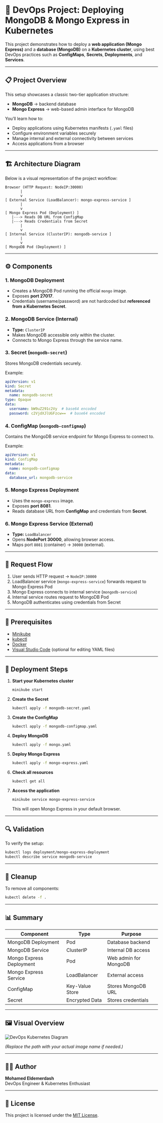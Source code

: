 # 🧩 DevOps Project: Deploying MongoDB & Mongo Express in Kubernetes

This project demonstrates how to deploy a **web application (Mongo Express)** and a **database (MongoDB)** on a **Kubernetes cluster**, using best DevOps practices such as **ConfigMaps**, **Secrets**, **Deployments**, and **Services**.

---

## 📋 Project Overview

This setup showcases a classic two-tier application structure:
- **MongoDB** → backend database
- **Mongo Express** → web-based admin interface for MongoDB

You’ll learn how to:
- Deploy applications using Kubernetes manifests (`.yaml` files)
- Configure environment variables securely
- Manage internal and external connectivity between services
- Access applications from a browser

---

## 🏗️ Architecture Diagram

Below is a visual representation of the project workflow:

```
Browser (HTTP Request: NodeIP:30000)
       |
       v
[ External Service (LoadBalancer): mongo-express-service ]
       |
       v
[ Mongo Express Pod (Deployment) ]
   |---> Reads DB URL from ConfigMap
   |---> Reads Credentials from Secret
       |
       v
[ Internal Service (ClusterIP): mongodb-service ]
       |
       v
[ MongoDB Pod (Deployment) ]
```

---

## ⚙️ Components

### 1. MongoDB Deployment
- Creates a MongoDB Pod running the official `mongo` image.
- Exposes **port 27017**.
- Credentials (username/password) are not hardcoded but **referenced from a Kubernetes Secret**.

### 2. MongoDB Service (Internal)
- **Type:** `ClusterIP`
- Makes MongoDB accessible only within the cluster.
- Connects to Mongo Express through the service name.

### 3. Secret (`mongodb-secret`)
Stores MongoDB credentials securely.

Example:
```yaml
apiVersion: v1
kind: Secret
metadata:
  name: mongodb-secret
type: Opaque
data:
  username: bW9uZ291c2Vy  # base64 encoded
  password: c2VjdXJlUGFzcw==  # base64 encoded
```

### 4. ConfigMap (`mongodb-configmap`)
Contains the MongoDB service endpoint for Mongo Express to connect to.

Example:
```yaml
apiVersion: v1
kind: ConfigMap
metadata:
  name: mongodb-configmap
data:
  database_url: mongodb-service
```

### 5. Mongo Express Deployment
- Uses the `mongo-express` image.
- Exposes **port 8081**.
- Reads database URL from **ConfigMap** and credentials from **Secret**.

### 6. Mongo Express Service (External)
- **Type:** `LoadBalancer`
- Opens **NodePort 30000**, allowing browser access.
- Maps port `8081` (container) → `30000` (external).

---

## 🧠 Request Flow

1. User sends HTTP request → `NodeIP:30000`
2. LoadBalancer service (`mongo-express-service`) forwards request to Mongo Express Pod
3. Mongo Express connects to internal service (`mongodb-service`)
4. Internal service routes request to MongoDB Pod
5. MongoDB authenticates using credentials from Secret

---

## 🧰 Prerequisites

- [Minikube](https://minikube.sigs.k8s.io/docs/start/)
- [kubectl](https://kubernetes.io/docs/tasks/tools/)
- [Docker](https://docs.docker.com/)
- [Visual Studio Code](https://code.visualstudio.com/) (optional for editing YAML files)

---

## 🚀 Deployment Steps

1. **Start your Kubernetes cluster**
   ```bash
   minikube start
   ```

2. **Create the Secret**
   ```bash
   kubectl apply -f mongodb-secret.yaml
   ```

3. **Create the ConfigMap**
   ```bash
   kubectl apply -f mongodb-configmap.yaml
   ```

4. **Deploy MongoDB**
   ```bash
   kubectl apply -f mongo.yaml
   ```

5. **Deploy Mongo Express**
   ```bash
   kubectl apply -f mongo-express.yaml
   ```

6. **Check all resources**
   ```bash
   kubectl get all
   ```

7. **Access the application**
   ```bash
   minikube service mongo-express-service
   ```
   This will open Mongo Express in your default browser.

---

## 🔍 Validation

To verify the setup:
```bash
kubectl logs deployment/mongo-express-deployment
kubectl describe service mongodb-service
```

---

## 🧹 Cleanup

To remove all components:
```bash
kubectl delete -f .
```

---

## 📊 Summary

| Component | Type | Purpose |
|------------|------|----------|
| MongoDB Deployment | Pod | Database backend |
| MongoDB Service | ClusterIP | Internal DB access |
| Mongo Express Deployment | Pod | Web admin for MongoDB |
| Mongo Express Service | LoadBalancer | External access |
| ConfigMap | Key-Value Store | Stores MongoDB URL |
| Secret | Encrypted Data | Stores credentials |

---

## 🖼️ Visual Overview

![DevOps Kubernetes Diagram](./diagram.png)

*(Replace the path with your actual image name if needed.)*

---

## 🧑‍💻 Author

**Mohamed Eldemerdash**  
DevOps Engineer & Kubernetes Enthusiast

---

## 📜 License

This project is licensed under the [MIT License](LICENSE).
